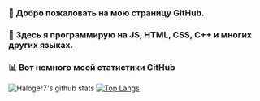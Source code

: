 ### 👋 Добро пожаловать на мою страницу GitHub.

### 💠 Здесь я программирую на JS, HTML, CSS, C++ и многих других языках.

### 📊 Вот немного моей статистики GitHub
![Haloger7's github stats](https://github-readme-stats.vercel.app/api?username=haloger7&show_icons=true&theme=onedark) [![Top Langs](https://github-readme-stats.vercel.app/api/top-langs/?username=haloger7)](https://github.com/anuraghazra/github-readme-stats) 
